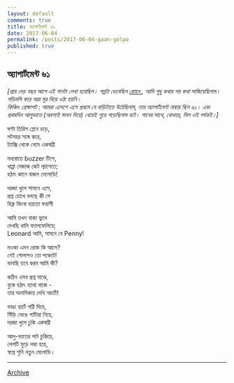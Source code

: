 ```yaml
---
layout: default
comments: true
title: অ্যাপার্টমেন্ট ৬১
date: 2017-06-04
permalink: /posts/2017-06-04-gaan-golpo
published: true
---
```


## অ্যাপার্টমেন্ট ৬১

_\[প্রায় দেড় বছর আগে এই গানটা লেখা হয়েছিল। গল্পটা ভেবেছিল [ রোহন ](https://www.rohanrc.com/), আমি শুধু কথার পর কথা সাজিয়েছিলাম। গড়িমসি করে আর সুর দিয়ে ওঠা হয়নি।_  
_কিঞ্চিৎ প্রেক্ষাপট : আমরা এদেশে এসে প্রথমে যে বাড়িটাতে উঠেছিলাম, তার অ্যাপার্টমেন্ট নাম্বার ছিল ৬১। এবং প্রথমদিন আলুভাতে (অবশ্যই মাখন দিয়ে) খেয়েই শুয়ে পড়েছিলাম বটে। গানের সাথে, বোধহয়, মিল ওই পর্যন্তই।\]_

ঘণ্টা তিরিশ প্লেনে চড়ে,  
লটবহর সঙ্গে করে,  
ট্যাক্সি থেকে নেমে একষট্টি 

মধ্যরাতে buzzer টিপে,  
খাপ্পা মেজাজ জেট ল্যাগেতে;  
হঠাৎ কানে বাজল মেলোডি! 

দরজা খুলে সামনে এসে,  
প্রশ্ন চোখে বলছে কী সে  
হিব্রু কিংবা হয়তো ফরাসী 

আমি তখন বাক্য ভুলে  
দেখছি খালি ফ্যালফেলিয়ে;  
Leonard আমি, সামনে যে Penny!

মওকা এমন রোজ কি আসে?  
নেই গোলাপও তো পকেটে!  
ভাবছি তবে করব আমি কী?

কঠিন এসব প্রশ্ন মাঝে,  
বুকে হঠাৎ ব্যাথা বাজে -  
তার অনামিকায় দেখি আংটি! 

ভাঙা হার্টে পট্টি দিয়ে,  
সিঁড়ি ভেঙে প্যাঁটরা নিয়ে,  
দরজা খুলে ঢুকি একষট্টি

আলু-ভাতের পাট চুকিয়ে,  
লেপটি মুড়ে লম্বা হয়ে,  
স্বপ্নে শুনি নতুন মেলোডি। 

* * *

[Archive](../archive)

